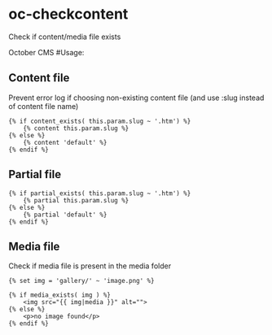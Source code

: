 # oc-checkcontent
Check if content/media file exists

October CMS
#Usage:

## Content file
Prevent error log if choosing non-existing content file (and use :slug instead of content file name)

```twig
{% if content_exists( this.param.slug ~ '.htm') %}
    {% content this.param.slug %}
{% else %}
    {% content 'default' %}
{% endif %}
```
## Partial file

```twig
{% if partial_exists( this.param.slug ~ '.htm') %}
    {% partial this.param.slug %}
{% else %}
    {% partial 'default' %}
{% endif %}
```
## Media file
Check if media file is present in the media folder

```twig
{% set img = 'gallery/' ~ 'image.png' %}

{% if media_exists( img ) %}
    <img src="{{ img|media }}" alt="">
{% else %}
    <p>no image found</p>
{% endif %}
```
